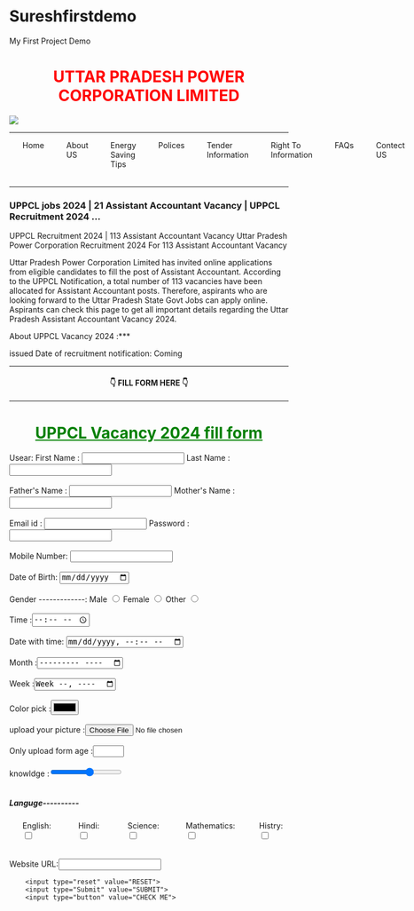 # Sureshfirstdemo
My First Project Demo
<!DOCTYPE html>
<html>
<head>
<title> UPPCL FORM 2024</title>
</head>
<body background="uppclb1.jpeg">
<h1 style="text-align:center;"><a style="color:red;"> UTTAR PRADESH POWER CORPORATION LIMITED </a></h1>
<img src="uppcl.png"><hr>
<table>
      <ul style="list-style:none; display:flex; gap:40px" style="text-align:center">
     <li>Home</li>
	 <li>About US</li>
	 <li>Energy Saving Tips</li>
	 <li>Polices</li>
	 <li>Tender Information</li>
	 <li>Right To Information</li>
	 <li>FAQs</li>
	 <li>Contect US</li>
	 <li>Feedback</li>
	 <li>Search</li><input type="Search" name="searchfile"> 
</table> <hr>

<h3>UPPCL jobs 2024 | 21 Assistant Accountant Vacancy | UPPCL Recruitment 2024 ... </h3>
<p>UPPCL Recruitment 2024 | 113 Assistant Accountant Vacancy Uttar Pradesh Power Corporation Recruitment 2024 For 113 Assistant Accountant Vacancy

Uttar Pradesh Power Corporation Limited has invited online applications from eligible candidates to fill the post of Assistant Accountant. According to the UPPCL Notification, a total number of 113 vacancies have been allocated for Assistant Accountant posts. Therefore, aspirants who are looking forward to the Uttar Pradesh State Govt Jobs can apply online. Aspirants can check this page to get all important details regarding the Uttar Pradesh Assistant Accountant Vacancy 2024.

About UPPCL Vacancy 2024 :***

issued Date of recruitment notification: Coming</p><hr>
<h4 style="text-align:center">👇 FILL FORM HERE 👇</h4><hr>
<h1 style="text-align:center;"><a style="color:green;"><u> UPPCL Vacancy 2024 fill form </u> </a></h1>
<form>
     Usear: First Name : <input type="text" name="username">
	 Last Name : <input type="text" name="username"> <br> <br>
	  Father's Name : <input type="text" name="username"> 
	   Mother's Name : <input type="text" name="username"> <br> <br>
	   Email id : <input type="email" name="useremail">
	   Password : <input type="Password" name="Userpassword"> <br> <br>
	    Mobile Number: <input type="tel" name="usermobile"> <br> <br>
		Date of Birth: <input type="date" name="dob"> <br> <br>
		Gender -------------:
		Male <input type="radio" name="gender"> Female <input type="radio" name="gender"> Other <input type="radio" name="gender"><br><br>
		Time :<input type="Time" name="Submittime"> <br> <br>
		Date with time: <input type="datetime-local" name="dob"> <br> <br>
		Month :<input type="month" name="dobmonth"> <br> <br>
		Week :<input type="week" name="Week"> <br> <br>
		Color pick :<input type="color" name="uicolor"> <br> <br>
		upload your picture :<input type="file" name="photofile"> <br> <br>
		Only upload form age  :<input type="number" name="personcount" min="18" max="36"> <br> <br>
		knowldge  :<input type="range" name="range" min="1" max="10"> <br> <br>
		<h5>Languge----------</h5>
		<table>
		<ol style="list-style:none; display:flex; gap:40px" style="text-align:center">
		    <li>English:<input type="checkbox" name="lang"></li>
			<li>Hindi:<input type="checkbox" name="lang"></li>
		     <li>Science:<input type="checkbox" name="lang"></li>
		      <li>Mathematics:<input type="checkbox" name="lang"></li>
		      <li>Histry:<input type="checkbox" name="lang"></li>
			</ol>
		</table>
		Website URL:<input type="URL" name="websiteurl"> 
		
		<input type="reset" value="RESET">
		<input type="Submit" value="SUBMIT">
		<input type="button" value="CHECK ME">
		
</form>
</body>
</html>
